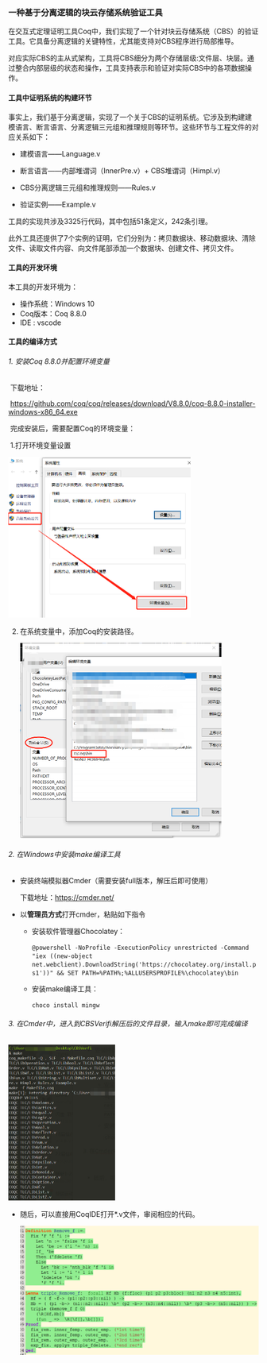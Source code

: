 ### 一种基于分离逻辑的块云存储系统验证工具

在交互式定理证明工具Coq中，我们实现了一个针对块云存储系统（CBS）的验证工具。它具备分离逻辑的关键特性，尤其能支持对CBS程序进行局部推导。

对应实际CBS的主从式架构，工具将CBS细分为两个存储层级:文件层、块层。通过整合内部层级的状态和操作，工具支持表示和验证对实际CBS中的各项数据操作。

#### 工具中证明系统的构建环节

事实上，我们基于分离逻辑，实现了一个关于CBS的证明系统。它涉及到构建建模语言、断言语言、分离逻辑三元组和推理规则等环节。这些环节与工程文件的对应关系如下：

- 建模语言——Language.v

- 断言语言——内部堆谓词（InnerPre.v）+ CBS堆谓词（Himpl.v）

- CBS分离逻辑三元组和推理规则——Rules.v

- 验证实例——Example.v 

工具的实现共涉及3325行代码，其中包括51条定义，242条引理。

此外工具还提供了7个实例的证明，它们分别为：拷贝数据块、移动数据块、清除文件、读取文件内容、向文件尾部添加一个数据块、创建文件、拷贝文件。

#### 工具的开发环境

本工具的开发环境为：

- 操作系统：Windows 10
- Coq版本：Coq 8.8.0
- IDE : vscode

#### 工具的编译方式

###### 1. 安装Coq 8.8.0并配置环境变量

​	下载地址：

​	https://github.com/coq/coq/releases/download/V8.8.0/coq-8.8.0-installer-windows-x86_64.exe

​	完成安装后，需要配置Coq的环境变量：

​	1.打开环境变量设置

<img src="image\image-20210724145029025.png" alt="avatar" style="zoom:50%;" />

 2. 在系统变量中，添加Coq的安装路径。

    <img src="image\image-20210724145233682.png" alt="avatar" style="zoom:50%;" />

###### 2. 在Windows中安装make编译工具

-  安装终端模拟器Cmder（需要安装full版本，解压后即可使用）


   下载地址：https://cmder.net/

- 以**管理员方式**打开cmder，粘贴如下指令

  - 
    安装软件管理器Chocolatey：

    `@powershell -NoProfile -ExecutionPolicy unrestricted -Command "iex ((new-object net.webclient).DownloadString('https://chocolatey.org/install.ps1'))" && SET PATH=%PATH%;%ALLUSERSPROFILE%\chocolatey\bin`

  - 安装make编译工具：

    `choco install mingw`

###### 3. 在Cmder中，进入到CBSVerifi解压后的文件目录，输入make即可完成编译

<img src="image\image-20210724145814033.png" alt="avatar" style="zoom:50%;" />

- 随后，可以直接用CoqIDE打开*.v文件，审阅相应的代码。

  <img src="image\image-20210724150102388.png" alt="avatar" style="zoom:80%;" />

